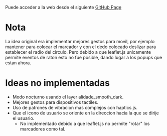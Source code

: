Puede acceder a la web desde el siguiente [GitHub Page](https://ragarr.github.io/Lab1-Inemuri/)


# Nota
La idea original era implementar mejores gestos para movil, por ejemplo mantener para colocar el marcador y con el dedo colocado deslizar para establecer el radio del circulo. 
Pero debido a que leaflet.js unicamente permite eventos de raton esto no fue posible, dando lugar a los popups que estan ahora.

# Ideas no implementadas
- Modo nocturno usando el layer alidade_smooth_dark.
- Mejores gestos para dispositivos tactiles.
- Uso de patrones de vibracion mas complejos con haptics.js.
- Que el icono de usuario se oriente en la direccion hacia la que se dirije el usuario.
  - No implementado debido a que leaflet.js no permite "rotar" los marcadores como tal.